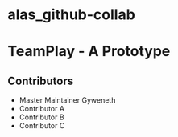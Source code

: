 # alas_github-collab

# TeamPlay - A Prototype

## Contributors
- Master Maintainer Gyweneth
- Contributor A
- Contributor B
- Contributor C
